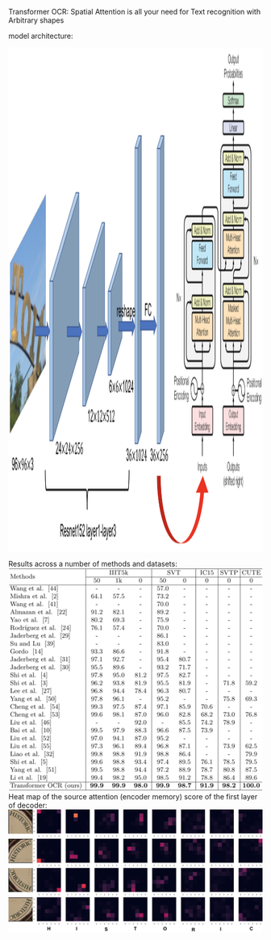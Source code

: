 Transformer OCR: Spatial Attention is all your need for Text recognition with Arbitrary shapes


model architecture:

<img src="art.png" width = "1000" height = "1000" div align=center />

Results across a number of methods and datasets:
![avatar](result.png)
Heat map of the source attention (encoder memory) score of the first layer of decoder:
![avatar](heatmap.png)

